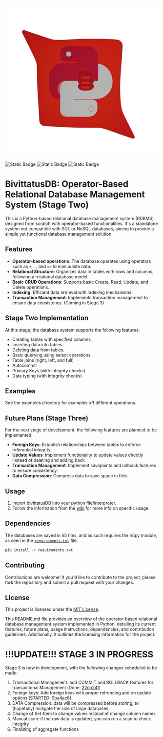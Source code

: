<p align="center">
<img src="./logo.png" />
</p>

![Static Badge](https://img.shields.io/badge/Version-2.0.0-%20green)
![Static Badge](https://img.shields.io/badge/Language%20-%20Python%20(3.12)-blue)
![Static Badge](https://img.shields.io/badge/Status%20-%20Intermediate%20-%20blue)


# BivittatusDB: Operator-Based Relational Database Management System (Stage Two)

This is a Python-based relational database management system (RDBMS) designed from scratch with operator-based functionalities. It's a standalone system not compatible with SQL or NoSQL databases, aiming to provide a simple yet functional database management solution.

## Features
- **Operator-based operations**: The database operates using operators such as `+`, `-`, and `==` to manipulate data.
- **Relational Structure**: Organizes data in tables with rows and columns, following a relational database model.
- **Basic CRUD Operations**: Supports basic Create, Read, Update, and Delete operations.
- **Indexing**: Efficient data retrieval with indexing mechanisms.
- **Transaction Management**: Implements transaction management to ensure data consistency. (Coming in Stage 3)

## Stage Two Implementation
At this stage, the database system supports the following features:
- Creating tables with specified columns.
- Inserting data into tables.
- Deleting data from tables.
- Basic querying using select operations.
- Table joins (right, left, and full)
- Autocommit
- Primary Keys (with integrity checks)
- Data typing (with integrity checks)

## Examples
See the examples directory for examples off different operations.

## Future Plans (Stage Three)
For the next stage of development, the following features are planned to be implemented:
- **Foreign Keys**: Establish relationships between tables to enforce referential integrity.
- **Update Values**: Implement functionality to update values directly instead of deleting and adding back.
- **Transaction Management**: Implement savepoints and rollback features to ensure consistency.
- **Data Compression**: Compress data to save space in files

## Usage
1. Import bivittatusDB into your python file/interpreter.
2. Follow the information from the [wiki](https://github.com/HarbingerOfFire/PYDB/wiki) for more info on specific usage

## Dependencies
The databases are saved in h5 files, and as such requires the h5py module, as seen in the [`requirements.txt`](./requirements.txt) file.
```bash
pip install -r requirements.txt
```

## Contributing
Contributions are welcome! If you'd like to contribute to the project, please fork the repository and submit a pull request with your changes.

## License
This project is licensed under the [MIT License](LICENSE).

This README.md file provides an overview of the operator-based relational database management system implemented in Python, detailing its current features, future plans, usage instructions, dependencies, and contribution guidelines. Additionally, it outlines the licensing information for the project.

# !!!UPDATE!!! STAGE 3 IN PROGRESS
Stage 3 is now in development, with the following changes scheduled to be made:
1. Transactional Management: add COMMIT and ROLLBACK features for transactional Management (Done: [
22cb24f](https://github.com/HarbingerOfFire/bivittatusDB/commit/22cb24fd69e657ac9ca1c9818c69f5d37cb0adb8))
2. Foreign keys: Add foreign keys with proper refrencing and on update options (STARTED: [9ba4ac8](https://github.com/HarbingerOfFire/bivittatusDB/commit/9ba4ac8521493d290c6ee94c713dde8de9609bd9))
3. DATA Compression: data will be compressed before storing, to (hopefully) midigate the size of large databases.
4. Change of Set-Item to change values instead of change column names
5. Manual scan: if the raw data is updated, you can run a scan to check integrity
6. Finalizing of aggregate functions